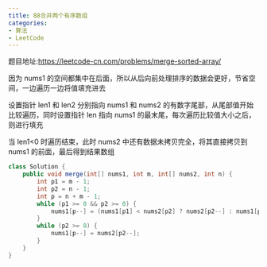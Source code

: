 ```yaml
---
title: 88合并两个有序数组
categories: 
- 算法
- LeetCode
---
```


题目地址:https://leetcode-cn.com/problems/merge-sorted-array/

因为 nums1 的空间都集中在后面，所以从后向前处理排序的数据会更好，节省空间，一边遍历一边将值填充进去

设置指针 len1 和 len2 分别指向 nums1 和 nums2 的有数字尾部，从尾部值开始比较遍历，同时设置指针 len 指向 nums1 的最末尾，每次遍历比较值大小之后，则进行填充

当 len1<0 时遍历结束，此时 nums2 中还有数据未拷贝完全，将其直接拷贝到 nums1 的前面，最后得到结果数组

```java
class Solution {
    public void merge(int[] nums1, int m, int[] nums2, int n) {
        int p1 = m - 1;
        int p2 = n - 1;
        int p = n + m - 1;
        while (p1 >= 0 && p2 >= 0) {
            nums1[p--] = (nums1[p1] < nums2[p2] ? nums2[p2--] : nums1[p1--]);
        }
        while (p2 >= 0) {
            nums1[p--] = nums2[p2--];
        }
    }
}
```

